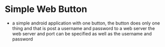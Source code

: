 # Simple Web Button
- a simple android application with one button, the button does only one thing and that is post a username and password to a web server
  the web server and port can be specified as well as the username and password
